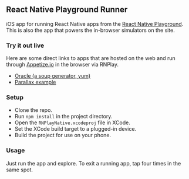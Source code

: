 ## React Native Playground Runner

iOS app for running React Native apps from the [React Native
Playground](http://rnplay.org). This is also the app that powers the
in-browser simulators on the site.

### Try it out live

Here are some direct links to apps that are hosted on the web and run
through [Appetize.io](http://www.appetize.io) in the browser via RNPlay.

- [Oracle (a soup generator,
  yum)](https://appetize.io/embed/dhw0pbp14v89w60quwrj6w70dg?device=iphone6&scale=100&autoplay=false&orientation=portrait&deviceColor=black&params=%7B%22appId%22:%22yQ2fnQ%22,%22moduleName%22:%22Oracle%22%7D)
- [Parallax
  example](https://appetize.io/embed/dhw0pbp14v89w60quwrj6w70dg?device=iphone5s&scale=100&autoplay=false&orientation=portrait&deviceColor=black&params=%7B%22appId%22:%22qAFzcA%22,%22moduleName%22:%22ParallaxExample%22%7D)

### Setup

- Clone the repo.
- Run `npm install` in the project directory.
- Open the `RNPlayNative.xcodeproj` file in XCode.
- Set the XCode build target to a plugged-in device.
- Build the project for use on your phone.

### Usage

Just run the app and explore. To exit a running app, tap four times in the same spot.
